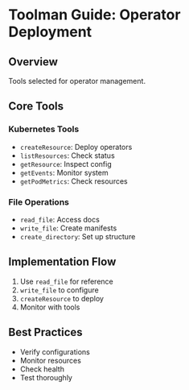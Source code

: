 # Toolman Guide: Operator Deployment

## Overview
Tools selected for operator management.

## Core Tools

### Kubernetes Tools
- `createResource`: Deploy operators
- `listResources`: Check status
- `getResource`: Inspect config
- `getEvents`: Monitor system
- `getPodMetrics`: Check resources

### File Operations
- `read_file`: Access docs
- `write_file`: Create manifests
- `create_directory`: Set up structure

## Implementation Flow
1. Use `read_file` for reference
2. `write_file` to configure
3. `createResource` to deploy
4. Monitor with tools

## Best Practices
- Verify configurations
- Monitor resources
- Check health
- Test thoroughly